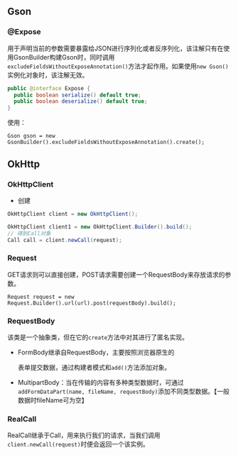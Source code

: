 ## Gson

### @Expose

用于声明当前的参数需要暴露给JSON进行序列化或者反序列化，该注解只有在使用GsonBuilder构建Gson时，同时调用`excludeFieldsWithoutExposeAnnotation()`方法才起作用。如果使用`new Gson()`实例化对象时，该注解无效。

```java
public @interface Expose { 
  public boolean serialize() default true;
  public boolean deserialize() default true;
}
```

使用：

`Gson gson = new GsonBuilder().excludeFieldsWithoutExposeAnnotation().create();`

## OkHttp

### OkHttpClient

- 创建

```java
OkHttpClient client = new OkHttpClient();

OkHttpClient client1 = new OkHttpClient.Builder().build();
// 得到Call对象
Call call = client.newCall(request);
```

### Request

GET请求则可以直接创建，POST请求需要创建一个RequestBody来存放请求的参数。

`Request request = new Request.Builder().url(url).post(requestBody).build();`

### RequestBody

该类是一个抽象类，但在它的`create`方法中对其进行了匿名实现。

- FormBody继承自RequestBody，主要按照浏览器原生的<form>表单提交数据，通过构建者模式和`add()`方法添加对象。

- MultipartBody：当在传输的内容有多种类型数据时，可通过`addFormDataPart(name, fileName, requestBody)`添加不同类型数据。【一般数据时fileName可为空】

### RealCall

RealCall继承于Call，用来执行我们的请求，当我们调用`client.newCall(request)`时便会返回一个该实例。
